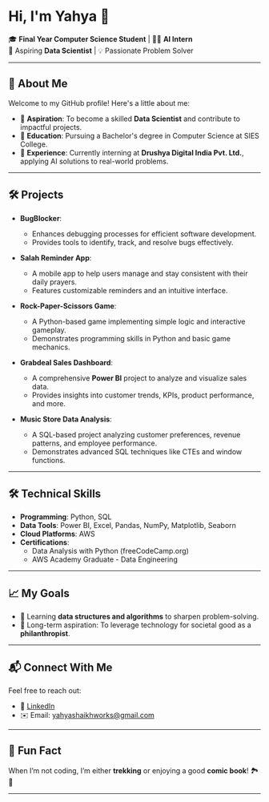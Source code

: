 



# Hi, I'm Yahya 👋  

🎓 **Final Year Computer Science Student** | 👨‍💻 **AI Intern**  
🎯 Aspiring **Data Scientist** | 💡 Passionate Problem Solver  

---

## 🚀 About Me  
Welcome to my GitHub profile! Here's a little about me:  

- 🌟 **Aspiration**: To become a skilled **Data Scientist** and contribute to impactful projects.  
- 📘 **Education**: Pursuing a Bachelor's degree in Computer Science at SIES College.  
- 🏢 **Experience**: Currently interning at **Drushya Digital India Pvt. Ltd.**, applying AI solutions to real-world problems.  

---

## 🛠️ Projects  

- **BugBlocker**:  
  - Enhances debugging processes for efficient software development.  
  - Provides tools to identify, track, and resolve bugs effectively.  

- **Salah Reminder App**:  
  - A mobile app to help users manage and stay consistent with their daily prayers.  
  - Features customizable reminders and an intuitive interface.  

- **Rock-Paper-Scissors Game**:  
  - A Python-based game implementing simple logic and interactive gameplay.  
  - Demonstrates programming skills in Python and basic game mechanics.  

- **Grabdeal Sales Dashboard**:  
  - A comprehensive **Power BI** project to analyze and visualize sales data.  
  - Provides insights into customer trends, KPIs, product performance, and more.  

- **Music Store Data Analysis**:  
  - A SQL-based project analyzing customer preferences, revenue patterns, and employee performance.  
  - Demonstrates advanced SQL techniques like CTEs and window functions.  

---

## 🛠️ Technical Skills  
- **Programming**: Python, SQL  
- **Data Tools**: Power BI, Excel, Pandas, NumPy, Matplotlib, Seaborn  
- **Cloud Platforms**: AWS  
- **Certifications**:  
  - Data Analysis with Python (freeCodeCamp.org)  
  - AWS Academy Graduate - Data Engineering  

---

## 📈 My Goals  
- 🌱 Learning **data structures and algorithms** to sharpen problem-solving.  
- 🌟 Long-term aspiration: To leverage technology for societal good as a **philanthropist**.  

---

## 📬 Connect With Me  
Feel free to reach out:  
- 💼 [LinkedIn](https://www.linkedin.com/in/yahya-saukatali-833061328/)  
- ✉️ Email: [yahyashaikhworks@gmail.com](mailto:yahyashaikhworks@gmail.com)  

---

## 🌟 Fun Fact  
When I’m not coding, I’m either **trekking** or enjoying a good **comic book**! 🏞️📖  

---  

